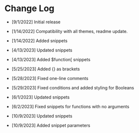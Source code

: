 # Change Log

- [9/1/2022] Initial release

- [1/14/2022] Compatibility with all themes, readme update.

- [1/14/2022] Added snippets

- [4/13/2023] Updated snippets

- [4/13/2023] Added $function[ snippets

- [5/25/2023] Added {} as brackets

- [5/28/2023] Fixed one-line comments

- [5/29/2023] Fixed conditions and added styling for Booleans

- [6/1/2023] Updated snippets

- [6/2/2023] Fixed snippets for functions with no arguments

- [10/9/2023] Updated snippets

- [10/9/2023] Added snippet parameters